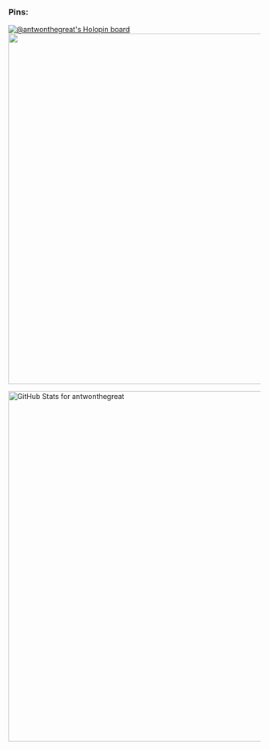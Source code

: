 ### Pins:
[![@antwonthegreat's Holopin board](https://holopin.me/antwonthegreat)](https://holopin.io/@antwonthegreat)
<img src="https://github-readme-streak-stats.herokuapp.com?user=antwonthegreat&theme=jolly" width="700">


<img src="https://github-readme-stats.vercel.app/api?username=antwonthegreat&show_icons=true&include_all_commits=true&count_private=true&theme=jolly&layout=compact" alt="GitHub Stats for antwonthegreat" width="700">
